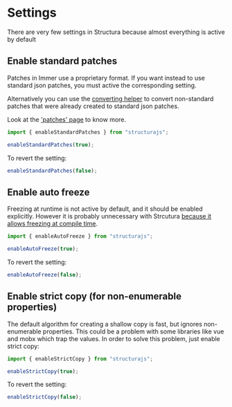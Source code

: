 # Settings

There are very few settings in Structura because almost everything is active by default

## Enable standard patches

Patches in Immer use a proprietary format. If you want instead to use standard json patches, you must active the corresponding setting.

Alternatively you can use the <a href="./helpers.html#convertpatchestostandard">converting helper</a> to convert non-standard patches that were already created to standard json patches.

Look at the <a href="./patches.html">'patches' page</a> to know more.

```typescript
import { enableStandardPatches } from "structurajs";

enableStandardPatches(true); 
```

To revert the setting:

```typescript
enableStandardPatches(false); 
```

## Enable auto freeze

Freezing at runtime is not active by default, and it should be enabled explicitly. However it is probably unnecessary with Strcutura <a href="./freezing.html">because it allows freezing at compile time</a>.

```typescript
import { enableAutoFreeze } from "structurajs";

enableAutoFreeze(true); 
```

To revert the setting:

```typescript
enableAutoFreeze(false); 
```

## Enable strict copy (for non-enumerable properties)

The default algorithm for creating a shallow copy is fast, but ignores non-enumerable properties. This could be a problem with some libraries like vue and mobx which trap the values. In order to solve this problem, just enable strict copy:

```typescript
import { enableStrictCopy } from "structurajs";

enableStrictCopy(true); 
```

To revert the setting:

```typescript
enableStrictCopy(false); 
```
